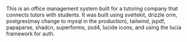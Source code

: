 

This is an office management system built for a tutoring company that connects tutors with students. It was built using sveltekit, drizzle orm, postgres(may change to mysql in the production), tailwind, jspdf, papaparse, shadcn, superforms, zod4, lucide icons, and using the lucia framework for auth. 



